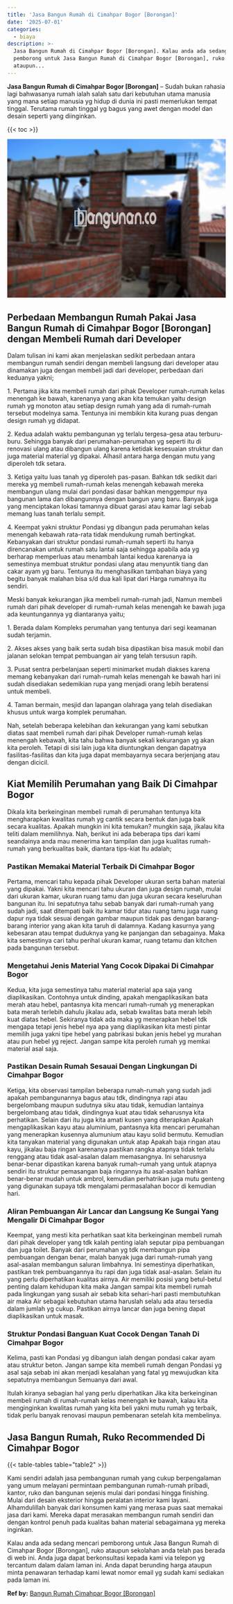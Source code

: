 ```yaml
---
title: 'Jasa Bangun Rumah di Cimahpar Bogor [Borongan]'
date: '2025-07-01'
categories:
  - biaya
description: >-
  Jasa Bangun Rumah di Cimahpar Bogor [Borongan]. Kalau anda ada sedang mencari
  pemborong untuk Jasa Bangun Rumah di Cimahpar Bogor [Borongan], ruko
  ataupun...
---
```


**Jasa Bangun Rumah di Cimahpar Bogor \[Borongan\]** – Sudah bukan rahasia lagi bahwasanya rumah ialah salah satu dari kebutuhan utama manusia yang mana setiap manusia yg hidup di dunia ini pasti memerlukan tempat tinggal. Terutama rumah tinggal yg bagus yang awet dengan model dan desain seperti yang diinginkan.

{{< toc >}}

![Jasa Bangun Rumah di Cimahpar Bogor [Borongan]](/images/borong-bangunan-37.png)

## Perbedaan Membangun Rumah Pakai Jasa Bangun Rumah di Cimahpar Bogor \[Borongan\] dengan Membeli Rumah dari Developer

Dalam tulisan ini kami akan menjelaskan sedikit perbedaan antara membangun rumah sendiri dengan membeli langsung dari developer atau dinamakan juga dengan membeli jadi dari developer, perbedaan dari keduanya yakni;

1\. Pertama jika kita membeli rumah dari pihak Developer rumah-rumah kelas menengah ke bawah, karenanya yang akan kita temukan yaitu design rumah yg monoton atau setiap design rumah yang ada di rumah-rumah tersebut modelnya sama. Tentunya ini membikin kita kurang puas dengan design rumah yg didapat.

2\. Kedua adalah waktu pembangunan yg terlalu tergesa-gesa atau terburu-buru. Sehingga banyak dari perumahan-perumahan yg seperti itu di renovasi ulang atau dibangun ulang karena ketidak kesesuaian struktur dan juga material material yg dipakai. Alhasil antara harga dengan mutu yang diperoleh tdk setara.

3\. Ketiga yaitu luas tanah yg diperoleh pas-pasan. Bahkan tdk sedikit dari mereka yg membeli rumah-rumah kelas menengah kebawah mereka membangun ulang mulai dari pondasi dasar bahkan menggempur nya bangunan lama dan dibangunnya dengan bangun yang baru. Banyak juga yang menciptakan lokasi tamannya dibuat garasi atau kamar lagi sebab memang luas tanah terlalu sempit.

4\. Keempat yakni struktur Pondasi yg dibangun pada perumahan kelas menengah kebawah rata-rata tidak mendukung rumah bertingkat. Kebanyakan dari struktur pondasi rumah-rumah seperti itu hanya direncanakan untuk rumah satu lantai saja sehingga apabila ada yg berharap memperluas atau menambah lantai kedua karenanya ia semestinya membuat struktur pondasi ulang atau menyuntik tiang dan cakar ayam yg baru. Tentunya itu menghasilkan tambahan biaya yang begitu banyak malahan bisa s/d dua kali lipat dari Harga rumahnya itu sendiri.

Meski banyak kekurangan jika membeli rumah-rumah jadi, Namun membeli rumah dari pihak developer di rumah-rumah kelas menengah ke bawah juga ada keuntungannya yg diantaranya yaitu;

1\. Berada dalam Kompleks perumahan yang tentunya dari segi keamanan sudah terjamin.

2\. Akses akses yang baik serta sudah bisa dipastikan bisa masuk mobil dan jalanan selokan tempat pembuangan air yang telah tersusun rapih.

3\. Pusat sentra perbelanjaan seperti minimarket mudah diakses karena memang kebanyakan dari rumah-rumah kelas menengah ke bawah hari ini sudah disediakan sedemikian rupa yang menjadi orang lebih beratensi untuk membeli.

4\. Taman bermain, mesjid dan lapangan olahraga yang telah disediakan khusus untuk warga komplek perumahan.

Nah, setelah beberapa kelebihan dan kekurangan yang kami sebutkan diatas saat membeli rumah dari pihak Developer rumah-rumah kelas menengah kebawah, kita tahu bahwa banyak sekali kekurangan yg akan kita peroleh. Tetapi di sisi lain juga kita diuntungkan dengan dapatnya fasilitas-fasilitas dan kita juga dapat membayarnya secara berjenjang atau dengan dicicil.

## Kiat Memilih Perumahan yang Baik Di Cimahpar Bogor

Dikala kita berkeinginan membeli rumah di perumahan tentunya kita mengharapkan kwalitas rumah yg cantik secara bentuk dan juga baik secara kualitas. Apakah mungkin ini kita temukan? mungkin saja, jikalau kita teliti dalam memilihnya. Nah, berikut ini ada beberapa tips dari kami seandainya anda mau menerima kan tampilan dan juga kualitas rumah-rumah yang berkualitas baik, diantara tips-kiat Itu adalah;

### Pastikan Memakai Material Terbaik Di Cimahpar Bogor

Pertama, mencari tahu kepada pihak Developer ukuran serta bahan material yang dipakai. Yakni kita mencari tahu ukuran dan juga design rumah, mulai dari ukuran kamar, ukuran ruang tamu dan juga ukuran secara keseluruhan bangunan itu. Ini sepatutnya tahu sebab banyak dari rumah-rumah yang sudah jadi, saat ditempati baik itu kamar tidur atau ruang tamu juga ruang dapur nya tidak sesuai dengan gambar maupun tidak pas dengan barang-barang interior yang akan kita taruh di dalamnya. Kadang kasurnya yang kebesaran atau tempat duduknya yang ke panjangan dan sebagainya. Maka kita semestinya cari tahu perihal ukuran kamar, ruang tetamu dan kitchen pada bangunan tersebut.

### Mengetahui Jenis Material Yang Cocok Dipakai Di Cimahpar Bogor

Kedua, kita juga semestinya tahu material material apa saja yang diaplikasikan. Contohnya untuk dinding, apakah mengaplikasikan bata merah atau hebel, pantasnya kita mencari rumah-rumah yg menerapkan bata merah terlebih dahulu jikalau ada, sebab kwalitas bata merah lebih kuat diatas hebel. Sekiranya tidak ada maka yg menerapkan hebel tdk mengapa tetapi jenis hebel nya apa yang diaplikasikan kita mesti pintar memilih juga yakni tipe hebel yang pabrikasi bukan jenis hebel yg murahan atau pun hebel yg reject. Jangan sampe kita peroleh rumah yg memkai material asal saja.

### Pastikan Desain Rumah Sesauai Dengan Lingkungan Di Cimahpar Bogor

Ketiga, kita observasi tampilan beberapa rumah-rumah yang sudah jadi apakah pembangunannya bagus atau tdk, dindingnya rapi atau bergelombang maupun sudutnya siku atau tidak, kemudian lantainya bergelombang atau tidak, dindingnya kuat atau tidak seharusnya kita perhatikan. Selain dari itu juga kita amati kusen yang diterapkan Apakah mengaplikasikan kayu atau aluminium, pantasnya kita mencari perumahan yang menerapkan kusennya alumunium atau kayu solid bermutu. Kemudian kita tanyakan material yang digunakan untuk atap Apakah baja ringan atau kayu, jikalau baja ringan karenanya pastikan rangka atapnya tidak terlalu renggang atau tidak asal-asalan dalam memasangnya. Ini seharusnya benar-benar dipastikan karena banyak rumah-rumah yang untuk atapnya sendiri itu struktur pemasangan baja ringannya itu asal-asalan bahkan benar-benar mudah untuk ambrol, kemudian perhatrikan juga mutu genteng yang digunakan supaya tdk mengalami permasalahan bocor di kemudian hari.

### Aliran Pembuangan Air Lancar dan Langsung Ke Sungai Yang Mengalir Di Cimahpar Bogor

Keempat, yang mesti kita perhatikan saat kita berkeinginan membeli rumah dari pihak developer yang tdk kalah penting ialah seputar pipa pembuangan dan juga toilet. Banyak dari perumahan yg tdk membangun pipa pembuangan dengan benar, malah banyak juga dari rumah-rumah yang asal-asalan membangun saluran limbahnya. Ini semestinya diperhatikan, pastikan trek pembuangannya itu rapi dan juga tidak asal-asalan. Selain itu yang perlu diperhatikan kualitas airnya. Air memiliki posisi yang betul-betul penting dalam kehidupan kita maka Jangan sampai kita membeli rumah pada lingkungan yang susah air sebab kita sehari-hari pasti membutuhkan air maka Air sebagai kebutuhan utama haruslah selalu ada atau tersedia dalam jumlah yg cukup. Pastikan airnya lancar dan juga bening dapat diaplikasikan untuk masak.

### Struktur Pondasi Banguan Kuat Cocok Dengan Tanah Di Cimahpar Bogor

Kelima, pasti kan Pondasi yg dibangun ialah dengan pondasi cakar ayam atau struktur beton. Jangan sampe kita membeli rumah dengan Pondasi yg asal saja sebab ini akan menjadi kesalahan yang fatal yg mewujudkan kita sepatutnya membangun Semuanya dari awal.

Itulah kiranya sebagian hal yang perlu diperhatikan Jika kita berkeinginan membeli rumah di rumah-rumah kelas menengah ke bawah, kalau kita menginginkan kwalitas rumah yang kita beli yakni mutu rumah yg terbaik, tidak perlu banyak renovasi maupun pembenaran setelah kita membelinya.

## Jasa Bangun Rumah, Ruko Recommended Di Cimahpar Bogor

{{< table-tables table="table2" >}}

Kami sendiri adalah jasa pembangunan rumah yang cukup berpengalaman yang umum melayani permintaan pembangunan rumah-rumah pribadi, kantor, ruko dan bangunan sejenis mulai dari pondasi hingga finishing. Mulai dari desain eksterior hingga peralatan interior kami layani. Alhamdulillah banyak dari konsumen kami yang merasa puas saat memakai jasa dari kami. Mereka dapat merasakan membangun rumah sendiri dan dengan kontrol penuh pada kualitas bahan material sebagaimana yg mereka inginkan.

Kalau anda ada sedang mencari pemborong untuk Jasa Bangun Rumah di Cimahpar Bogor \[Borongan\], ruko ataupun sekolahan anda telah pas berada di web ini. Anda juga dapat berkonsultasi kepada kami via telepon yg tercantum dalam dalam laman ini. Anda dapat berunding harga ataupun minta penawaran terhadap kami lewat nomor email yg sudah kami sediakan pada laman ini.

**Ref by:** [Bangun Rumah Cimahpar Bogor [Borongan]](https://id.wikipedia.org/wiki/Bangun)
